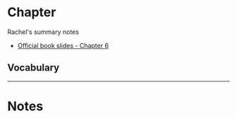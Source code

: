 # Chapter 

Rachel's summary notes

* [Official book slides - Chapter 6](http://codex.cs.yale.edu/avi/os-book/OS9/slide-dir/PPT-dir/ch6.ppt)

## Vocabulary

---

# Notes

